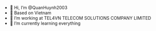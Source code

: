 - 👋 Hi, I’m @QuanHuynh2003
- 💞️ Based on Vietnam
- 👀 I’m working at TEL4VN TELECOM SOLUTIONS COMPANY LIMITED
- 🌱 I’m currently learning everything
